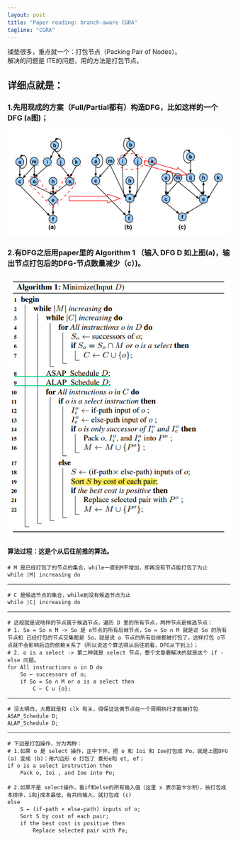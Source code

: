 ```yaml
---
layout: post
title: "Paper reading: branch-aware CGRA"
tagline: "CGRA"
---
```


铺垫很多，重点就一个：打包节点（Packing Pair of Nodes）。  
解决的问题是 ITE的问题，用的方法是打包节点。

## 详细点就是：

### 1.先用现成的方案（Full/Partial都有）构造DFG，比如这样的一个DFG (a图)；
![img.png](https://raw.githubusercontent.com/yuqisun/yuqisun.github.io/master/_posts/images/cgra/img.png)

### 2.有DFG之后用paper里的 Algorithm 1 （输入 DFG D 如上图(a)，输出节点打包后的DFG-节点数量减少（c）)。
![img.png](https://raw.githubusercontent.com/yuqisun/yuqisun.github.io/master/_posts/images/cgra/img_1.png)

#### 算法过程：这是个从后往前推的算法。
```
# M 是已经打包了的节点的集合，while一直到M不增加，即再没有节点能打包了为止
while |M| increasing do
```
---
```
# C 是候选节点的集合，while到没有候选节点为止
while |C| increasing do
```
---
```
# 这段就是说啥样的节点属于候选节点，遍历 D 里的所有节点，两种节点是候选节点：
# 1. So = So ∩ M -> So 是 o节点的所有后继节点，So = So ∩ M 就是说 So 的所有节点和 已经打包的节点交集都是 So，就是说 o 节点的所有后继都被打包了，这样打包 o节点就不会影响后边的依赖关系了（所以说这个算法得从后往前看，DFG从下到上）；
# 2. o is a select -> 第二种就是 select 节点，整个文章要解决的就是这个 if -else 问题。
for All instructions o in D do
    So ← successors of o;
    if So = So ∩ M or o is a select then
        C ← C ∪ {o};
```
---
```
# 没太明白，大概就是和 clk 有关，得保证这俩节点在一个周期执行才能被打包
ASAP_Schedule D;
ALAP_Schedule D;
```
---
```
# 下边是打包操作，分为两种：
# 1.如果 o 是 select 操作，正中下怀，把 o 和 Ioi 和 Ioe打包成 Po，就是上图DFG (a) 变成 (b)：用六边形 e 打包了 菱形e和 et, ef；
if o is a select instruction then
    Pack o, Ioi , and Ioe into Po;

# 2.如果不是 select操作，看if和else的所有输入值（这里 x 表示笛卡尔积），按打包成本排序，i和j成本最低，有共同输入，就打包成 (c)
else
    S ← (if-path × else-path) inputs of o;
    Sort S by cost of each pair;
    if the best cost is positive then
        Replace selected pair with Po;
```

